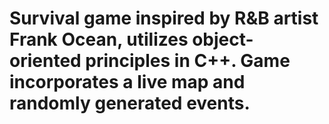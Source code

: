 # Survival game inspired by R&B artist Frank Ocean, utilizes object-oriented principles in C++. Game incorporates a live map and randomly generated events.
